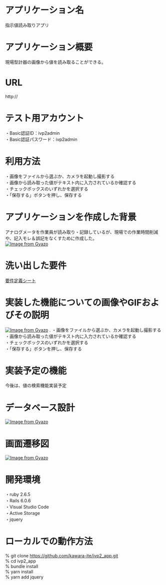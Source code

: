 # アプリケーション名
指示値読み取りアプリ

# アプリケーション概要
現場型計器の画像から値を読み取ることができる。

# URL
http://

# テスト用アカウント
・Basic認証ID：ivp2admin  
・Basic認証パスワード：ivp2admin

# 利用方法
・画像をファイルから選ぶか、カメラを起動し撮影する  
・画像から読み取った値がテキスト内に入力されているか確認する  
・チェックボックスのいずれかを選択する  
・「保存する」ボタンを押し、保存する

# アプリケーションを作成した背景
アナログメータを作業員が読み取り・記録しているが、現場での作業時間削減や、記入モレ＆誤記をなくすために作成した。  
[![Image from Gyazo](https://i.gyazo.com/e929e3fb1d32417ffe26d0fc2ea51c1a.png)](https://gyazo.com/e929e3fb1d32417ffe26d0fc2ea51c1a)

# 洗い出した要件
[要件定義シート](https://docs.google.com/spreadsheets/d/1OfVnfMn3xicJdfNOWnvwagiJ2g-e1j8dqMf1R05AAqk/edit#gid=982722306)

# 実装した機能についての画像やGIFおよびその説明
[![Image from Gyazo](https://i.gyazo.com/b54d98b0b6b4cdd3c1926a8ed94cd598.png)](https://gyazo.com/b54d98b0b6b4cdd3c1926a8ed94cd598) . 
・画像をファイルから選ぶか、カメラを起動し撮影する  
・画像から読み取った値がテキスト内に入力されているか確認する  
・チェックボックスのいずれかを選択する  
・「保存する」ボタンを押し、保存する

# 実装予定の機能
今後は、値の検索機能実装予定

# データベース設計
[![Image from Gyazo](https://i.gyazo.com/664ab9cf3a9b03764fc8711ae2860075.png)](https://gyazo.com/664ab9cf3a9b03764fc8711ae2860075)

# 画面遷移図
[![Image from Gyazo](https://i.gyazo.com/26746cc40fdb6d564239c0a5413595ff.png)](https://gyazo.com/26746cc40fdb6d564239c0a5413595ff)

# 開発環境
・ruby 2.6.5  
・Rails 6.0.6  
・Visual Studio Code  
・Active Storage  
・jquery  

# ローカルでの動作方法
% git clone https://github.com/kawara-ite/ivp2_app.git  
% cd ivp2_app  
% bundle install  
% yarn install  
% yarn add jquery